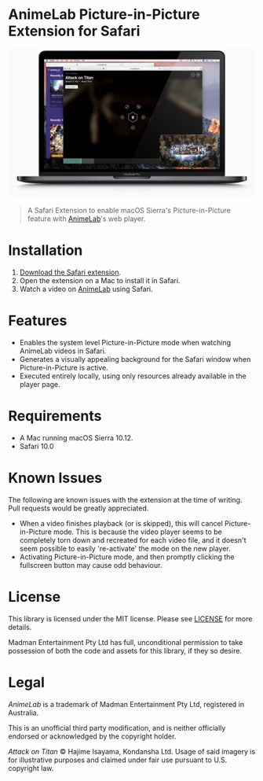 # AnimeLab Picture-in-Picture Extension for Safari

![Screenshot](https://raw.githubusercontent.com/TimOliver/AnimeLabPiP/master/screenshot.jpg?token=AAaMP8cq2O5KMuobN48UB_IoGUxjlXHfks5Y8cm6wA%3D%3D)

> A Safari Extension to enable macOS Sierra's Picture-in-Picture feature with [AnimeLab](http://animelab.com)'s web player.



# Installation

1. [Download the Safari extension](https://github.com/TimOliver/AnimeLabPiP/releases/download/1.0.0/AnimeLabPiP.safariextz).
2. Open the extension on a Mac to install it in Safari.
3. Watch a video on [AnimeLab](http://animelab.com) using Safari.

# Features

* Enables the system level Picture-in-Picture mode when watching AnimeLab videos in Safari.
* Generates a visually appealing background for the Safari window when Picture-in-Picture is active.
* Executed entirely locally, using only resources already available in the player page.

# Requirements

* A Mac running macOS Sierra 10.12.
* Safari 10.0

# Known Issues

The following are known issues with the extension at the time of writing. Pull requests would be greatly appreciated.

* When a video finishes playback (or is skipped), this will cancel Picture-in-Picture mode. This is because the video player seems to be completely torn down and recreated for each video file, and it doesn't seem possible to easily 're-activate' the mode on the new player.
* Activating Picture-in-Picture mode, and then promptly clicking the fullscreen button may cause odd behaviour.

# License

This library is licensed under the MIT license. Please see [LICENSE](LICENSE) for more details.

Madman Entertainment Pty Ltd has full, unconditional permission to take possession of both the code and assets for this library, if they so desire.


# Legal

*AnimeLab* is a trademark of Madman Entertainment Pty Ltd, registered in Australia.

This is an unofficial third party modification, and is neither officially endorsed or acknowledged by the copyright holder.

*Attack on Titan* © Hajime Isayama, Kondansha Ltd. Usage of said imagery is for illustrative purposes and claimed under fair use pursuant to U.S. copyright law.
